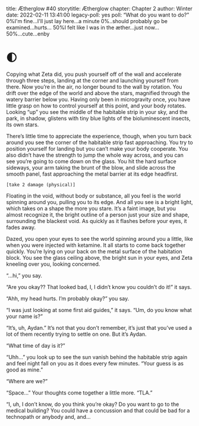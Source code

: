 title: Ætherglow #40
storytitle: Ætherglow 
chapter: Chapter 2
author: Winter
date: 2022-02-11 13:41:00
legacy-poll: yes
poll: “What do you want to do?”
      0%I'm fine...I'll just lay here...a minute
      0%..should probably go be examined...hurts...
      50%I felt like I was in the æther...just now...
      50%...cute...enby

🌓
=

Copying what Zeta did, you push yourself off of the wall and accelerate through three steps, landing at the corner and launching yourself from there. Now you’re in the air, no longer bound to the wall by rotation. You drift over the edge of the world and above the stars, magnified through the watery barrier below you. Having only been in microgravity once, you have little grasp on how to control yourself at this point, and your body rotates. Looking “up” you see the middle of the habitable strip in your sky, and the park, in shadow, glistens with tiny blue lights of the bioluminescent insects, its own stars.

There’s little time to appreciate the experience, though, when you turn back around you see the corner of the habitable strip fast approaching. You try to position yourself for landing but you can’t make your body cooperate. You also didn’t have the strength to jump the whole way across, and you can see you’re going to come down on the glass. You hit the hard surface sideways, your arm taking the brunt of the blow, and slide across the smooth panel, fast approaching the metal barrier at its edge headfirst.

`[take 2 damage (physical)]`

Floating in the void, without body or substance, all you feel is the world spinning around you, pulling you to its edge. And all you see is a bright light, which takes on a shape the more you stare. It’s a faint image, but you almost recognize it, the bright outline of a person just your size and shape, surrounding the blackest void. As quickly as it flashes before your eyes, it fades away.

Dazed, you open your eyes to see the world spinning around you a little, like when you were injected with ketamine. It all starts to come back together quickly. You’re lying on your back on the metal surface of the habitation block. You see the glass ceiling above, the bright sun in your eyes, and Zeta kneeling over you, looking concerned.

“…hi,” you say.

“Are you okay?? That looked bad, I, I didn’t know you couldn’t do it!” it says.

“Ahh, my head hurts. I’m probably okay?” you say.

“I was just looking at some first aid guides,” it says. “Um, do you know what your name is?”

“It’s, uh, Aydan.” It’s not that you don’t remember, it’s just that you’ve used a lot of them recently trying to settle on one. But it’s Aydan.

“What time of day is it?”

“Uhh…” you look up to see the sun vanish behind the habitable strip again and feel night fall on you as it does every few minutes. “Your guess is as good as mine.”

“Where are we?”

“Space…” Your thoughts come together a little more. “TLA.”

“I, uh, I don’t know, do you think you’re okay? Do you want to go to the medical building? You could have a concussion and that could be bad for a technopath or anybody and, and…
